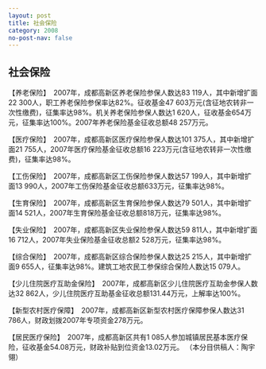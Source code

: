 ```yaml
---
layout: post
title: 社会保险
category: 2008
no-post-nav: false
---
```


##  社会保险

【养老保险】　2007年，成都高新区养老保险参保人数达83 119人，其中新增扩面22 300人，职工养老保险参保率达82%。征收基金47 603万元(含征地农转非一次性缴费)，征集率达98%。机关养老保险参保人数达1 620人，征收基金654万元，征集率达100%。2007年养老保险基金征收总额48 257万元。
 
【医疗保险】　2007年，成都高新区医疗保险参保人数达101 375人，其中新增扩面21 755人，2007年医疗保险基金征收总额16 223万元(含征地农转非一次性缴费)，征集率达98%。
 
【工伤保险】　2007年，成都高新区工伤保险参保人数达57 199人，其中新增扩面13 990人，2007年工伤保险基金征收总额633万元，征集率达98%。
 
【生育保险】　2007年，成都高新区生育保险参保人数达79 501人，其中新增扩面14 521人，2007年生育保险基金征收总额818万元，征集率达98%。
 
【失业保险】　2007年，成都高新区失业保险参保人数达59 811人，其中新增扩面16 712人，2007年失业保险基金征收总额2 528万元，征集率达98%。
 
【综合保险】　2007年，成都高新区综合保险参保人数达25 215人，其中新增扩面9 655人，征集率达98%。建筑工地农民工参保综合保险人数达15 079人。
 
【少儿住院医疗互助金保险】　2007年，成都高新区少儿住院医疗互助金参保人数达32 862人，少儿住院医疗互助基金征收总额131.44万元，上解率达100%。
 
【新型农村医疗保障】　2007年，成都高新区新型农村医疗保障参保人数达31 786人，财政划拨2007年专项资金278万元。
 
【居民医疗保险】　2007年，成都高新区共有1 085人参加城镇居民基本医疗保险，征收基金54.08万元，财政补贴到位资金13.02万元。
（本分目供稿人：陶宇翎）
 